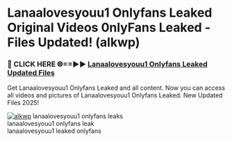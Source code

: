 # Lanaalovesyouu1 Onlyfans Leaked Original Videos 0nlyFans Leaked - Files Updated! (alkwp)

<h3>🔴 CLICK HERE 🌐==►► <a href="https://hideuri.com/03YgE1" rel="nofollow">Lanaalovesyouu1 Onlyfans Leaked Updated Files</a></h3>

Get Lanaalovesyouu1 Onlyfans Leaked and all content. Now you can access all videos and pictures of Lanaalovesyouu1 Onlyfans Leaked. New Updated Files 2025!

[![alkwp](https://i.imgur.com/NaUBvic.gif)](https://hideuri.com/03YgE1)
lanaalovesyouu1 onlyfans leaks<br>
lanaalovesyouu1 onlyfans leak<br>
lanaalovesyouu1 leaked onlyfans